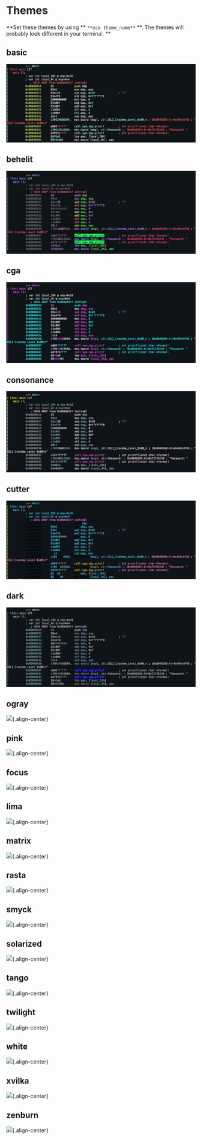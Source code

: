 # Themes

**Set these themes by using ** `**eco theme_name**` **. The themes will probably look different in your terminal. ** 

## basic

  ![Base](/uploads/themes/base.png "Base")

## behelit

  ![Behelit](/uploads/themes/behelit.png "Behelit")

## cga

  ![Cga](/uploads/themes/cga.png "Cga")

## consonance

  ![Consonance](/uploads/themes/consonance.png "Consonance")

## cutter

  ![Cutter](/uploads/themes/cutter.png "Cutter")

## dark

  ![Dark](/uploads/themes/dark.png "Dark")

## ogray

  ![](https://static.notion-static.com/fe177df6-66a6-4ece-954c-07df3e8a9fb3/Untitled){.align-center}

## pink

  ![](https://static.notion-static.com/299a8d76-98a7-4490-bc70-d681dcfc1926/Untitled){.align-center}

## focus

  ![](https://static.notion-static.com/5869dd0c-7056-4ea3-bc00-be00f888b693/Untitled){.align-center}

## lima

  ![](https://static.notion-static.com/cccc1c2e-780d-481e-a8a4-2d1e9977d310/Untitled){.align-center}

## matrix

  ![](https://static.notion-static.com/c16769d5-bc18-4a6f-b9bb-dd190af6ba3e/Untitled){.align-center}

## rasta

  ![](https://static.notion-static.com/dae0fae2-4e92-476d-b936-5f56322579e4/Untitled){.align-center}

## smyck

  ![](https://static.notion-static.com/140efe45-8b36-4595-91e4-67a48f194925/Untitled){.align-center}

## solarized

  ![](https://static.notion-static.com/49fdcdc6-d688-4fe4-a410-54a84817f65f/Untitled){.align-center}

## tango

  ![](https://static.notion-static.com/b41fb7a2-9067-4bc2-9ea5-e2c68323c472/Untitled){.align-center}

## twilight

  ![](https://static.notion-static.com/aad1b013-c12b-4978-840b-db61430164ae/Untitled){.align-center}

## white

  ![](https://static.notion-static.com/f7630f60-e5f2-4a9b-b73a-136bec8cf1b6/Untitled){.align-center}

## xvilka

  ![](https://static.notion-static.com/defab2d2-5010-4f91-812e-6c66797a1f79/Untitled){.align-center}

## zenburn

  ![](https://static.notion-static.com/a520b6dd-1179-474d-ba29-08f4bdba748f/Untitled){.align-center}